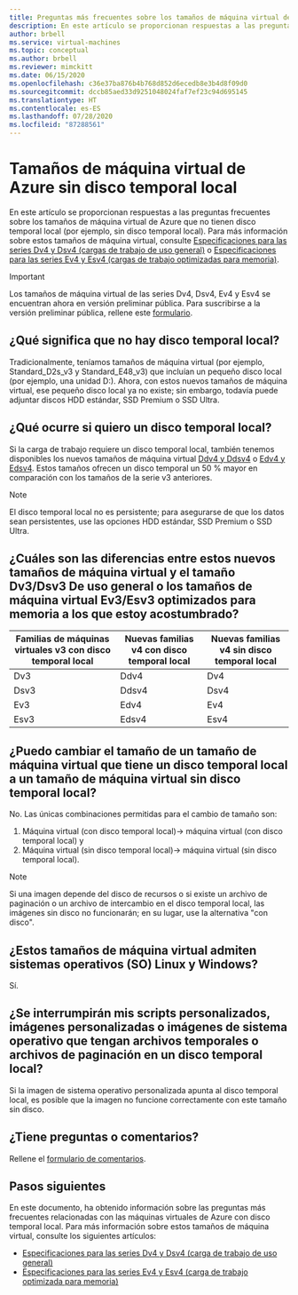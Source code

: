 ```yaml
---
title: Preguntas más frecuentes sobre los tamaños de máquina virtual de Azure sin disco temporal local
description: En este artículo se proporcionan respuestas a las preguntas más frecuentes (P+F) sobre los tamaños de máquina virtual de Microsoft Azure que no tienen disco temporal local.
author: brbell
ms.service: virtual-machines
ms.topic: conceptual
ms.author: brbell
ms.reviewer: mimckitt
ms.date: 06/15/2020
ms.openlocfilehash: c36e37ba876b4b768d852d6ecedb8e3b4d8f09d0
ms.sourcegitcommit: dccb85aed33d9251048024faf7ef23c94d695145
ms.translationtype: HT
ms.contentlocale: es-ES
ms.lasthandoff: 07/28/2020
ms.locfileid: "87288561"
---
```

# <a name="azure-vm-sizes-with-no-local-temporary-disk"></a>Tamaños de máquina virtual de Azure sin disco temporal local 
En este artículo se proporcionan respuestas a las preguntas frecuentes sobre los tamaños de máquina virtual de Azure que no tienen disco temporal local (por ejemplo, sin disco temporal local). Para más información sobre estos tamaños de máquina virtual, consulte [Especificaciones para las series Dv4 y Dsv4 (cargas de trabajo de uso general)](dv4-dsv4-series.md) o [Especificaciones para las series Ev4 y Esv4 (cargas de trabajo optimizadas para memoria)](ev4-esv4-series.md).

> [!IMPORTANT]
> Los tamaños de máquina virtual de las series Dv4, Dsv4, Ev4 y Esv4 se encuentran ahora en versión preliminar pública. Para suscribirse a la versión preliminar pública, rellene este [formulario](https://forms.office.com/Pages/ResponsePage.aspx?id=v4j5cvGGr0GRqy180BHbR_Y3toRKxchLjARedqtguBRURE1ZSkdDUzg1VzJDN0cwWUlKTkcyUlo5Mi4u). 

## <a name="what-does-no-local-temp-disk-mean"></a>¿Qué significa que no hay disco temporal local? 
Tradicionalmente, teníamos tamaños de máquina virtual (por ejemplo, Standard_D2s_v3 y Standard_E48_v3) que incluían un pequeño disco local (por ejemplo, una unidad D:). Ahora, con estos nuevos tamaños de máquina virtual, ese pequeño disco local ya no existe; sin embargo, todavía puede adjuntar discos HDD estándar, SSD Premium o SSD Ultra.

## <a name="what-if-i-still-want-a-local-temp-disk"></a>¿Qué ocurre si quiero un disco temporal local?
Si la carga de trabajo requiere un disco temporal local, también tenemos disponibles los nuevos tamaños de máquina virtual [Ddv4 y Ddsv4](ddv4-ddsv4-series.md) o [Edv4 y Edsv4](edv4-edsv4-series.md). Estos tamaños ofrecen un disco temporal un 50 % mayor en comparación con los tamaños de la serie v3 anteriores.

> [!NOTE]
> El disco temporal local no es persistente; para asegurarse de que los datos sean persistentes, use las opciones HDD estándar, SSD Premium o SSD Ultra. 

## <a name="what-are-the-differences-between-these-new-vm-sizes-and-the-general-purpose-dv3dsv3-or-the-memory-optimized-ev3esv3-vm-sizes-that-i-am-used-to"></a>¿Cuáles son las diferencias entre estos nuevos tamaños de máquina virtual y el tamaño Dv3/Dsv3 De uso general o los tamaños de máquina virtual Ev3/Esv3 optimizados para memoria a los que estoy acostumbrado? 
| Familias de máquinas virtuales v3 con disco temporal local   | Nuevas familias v4 con disco temporal local | Nuevas familias v4 sin disco temporal local |
|---|---|---|
| Dv3   | Ddv4 | Dv4 |
| Dsv3 | Ddsv4  | Dsv4 |
| Ev3   | Edv4  | Ev4 |
| Esv3 | Edsv4 |    Esv4 | 

## <a name="can-i-resize-a-vm-size-that-has-a-local-temp-disk-to-a-vm-size-with-no-local-temp-disk"></a>¿Puedo cambiar el tamaño de un tamaño de máquina virtual que tiene un disco temporal local a un tamaño de máquina virtual sin disco temporal local?  
No. Las únicas combinaciones permitidas para el cambio de tamaño son: 

1. Máquina virtual (con disco temporal local)-> máquina virtual (con disco temporal local) y 
2. Máquina virtual (sin disco temporal local)-> máquina virtual (sin disco temporal local). 

> [!NOTE]
> Si una imagen depende del disco de recursos o si existe un archivo de paginación o un archivo de intercambio en el disco temporal local, las imágenes sin disco no funcionarán; en su lugar, use la alternativa "con disco". 

## <a name="do-these-vm-sizes-support-both-linux-and-windows-operating-systems-os"></a>¿Estos tamaños de máquina virtual admiten sistemas operativos (SO) Linux y Windows?
Sí.

## <a name="will-this-break-my-custom-scripts-custom-images-or-os-images-that-have-scratch-files-or-page-files-on-a-local-temp-disk"></a>¿Se interrumpirán mis scripts personalizados, imágenes personalizadas o imágenes de sistema operativo que tengan archivos temporales o archivos de paginación en un disco temporal local?
Si la imagen de sistema operativo personalizada apunta al disco temporal local, es posible que la imagen no funcione correctamente con este tamaño sin disco.

## <a name="have-questions-or-feedback"></a>¿Tiene preguntas o comentarios?
Rellene el [formulario de comentarios]( https://forms.office.com/Pages/ResponsePage.aspx?id=v4j5cvGGr0GRqy180BHbR_Y3toRKxchLjARedqtguBRUMzdCQkw0OVVRTldFUUtXSTlLQVBPUkVHSy4u). 

## <a name="next-steps"></a>Pasos siguientes 
En este documento, ha obtenido información sobre las preguntas más frecuentes relacionadas con las máquinas virtuales de Azure con disco temporal local. Para más información sobre estos tamaños de máquina virtual, consulte los siguientes artículos:

- [Especificaciones para las series Dv4 y Dsv4 (carga de trabajo de uso general)](dv4-dsv4-series.md)
- [Especificaciones para las series Ev4 y Esv4 (carga de trabajo optimizada para memoria)](ev4-esv4-series.md)

